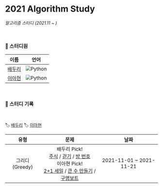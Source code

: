 # 2021 Algorithm Study
*알고리즘 스터디 (2021.11 ~ )*

<br>

### 🌱 스터디원
| 이름 | 언어 |
|:---:|:---:|
| [배두리](https://github.com/2ralumin) | ![Python](https://img.shields.io/badge/-Python-3776AB?style=flat&logo=python&logoColor=white) |
| [이아현](https://github.com/LAH1203) | ![Python](https://img.shields.io/badge/-Python-3776AB?style=flat&logo=python&logoColor=white) |

<br>

### 📝 스터디 기록

<br>

🏷️ [배두리]()
🏷️ [이아현](https://github.com/LAH1203/2021_Algorithm_Study/tree/main/AhhyunLee)

| 유형 | 문제 | 날짜 |
|:---:|:---:|:---:|
| 그리디(Greedy) | 배두리 Pick!<br>[주식](https://www.acmicpc.net/problem/11501) / [걷기](https://www.acmicpc.net/problem/1459) / [방 번호](https://www.acmicpc.net/problem/1082)<br>이아현 Pick!<br>[2+1 세일](https://www.acmicpc.net/problem/11508) / [큰 수 만들기](https://programmers.co.kr/learn/courses/30/lessons/42883) / [구명보트](https://programmers.co.kr/learn/courses/30/lessons/42885) | 2021-11-01 ~ 2021-11-21 |
